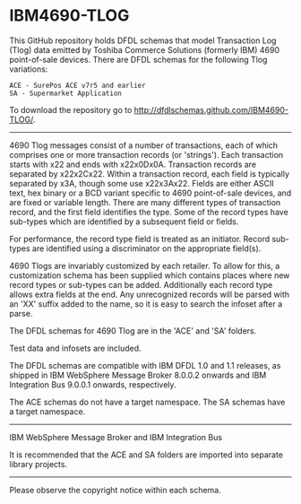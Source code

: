 IBM4690-TLOG
============

This GitHub repository holds DFDL schemas that model Transaction Log (Tlog) data emitted by Toshiba Commerce Solutions (formerly IBM) 4690 point-of-sale devices. 
There are DFDL schemas for the following Tlog variations:

    ACE - SurePos ACE v7r5 and earlier
    SA - Supermarket Application

To download the repository go to http://dfdlschemas.github.com/IBM4690-TLOG/.

----------------
4690 Tlog messages consist of a number of transactions, each of which comprises one or more transaction records (or 'strings').
Each transaction starts with x22 and ends with x22x0Dx0A. Transaction records are separated by x22x2Cx22.
Within a transaction record, each field is typically separated by x3A, though some use x22x3Ax22.
Fields are either ASCII text, hex binary or a BCD variant specific to 4690 point-of-sale devices, and are fixed or variable length.
There are many different types of transaction record, and the first field identifies the type.
Some of the record types have sub-types which are identified by a subsequent field or fields.

For performance, the record type field is treated as an initiator. Record sub-types are identified using a discriminator on the appropriate field(s).

4690 Tlogs are invariably customized by each retailer. To allow for this, a customization schema has been supplied
which contains places where new record types or sub-types can be added. Additionally each record type allows extra fields at the end.
Any unrecognized records will be parsed with an 'XX' suffix added to the name, so it is easy to search the infoset after a parse. 

The DFDL schemas for 4690 Tlog are in the 'ACE' and 'SA' folders.

Test data and infosets are included.

The DFDL schemas are compatible with IBM DFDL 1.0 and 1.1 releases, as shipped in IBM WebSphere Message Broker 8.0.0.2
onwards and IBM Integration Bus 9.0.0.1 onwards, respectively.

The ACE schemas do not have a target namespace. The SA schemas have a target namespace. 

----------------
IBM WebSphere Message Broker and IBM Integration Bus

It is recommended that the ACE and SA folders are imported into separate library projects.

----------------
Please observe the copyright notice within each schema.

